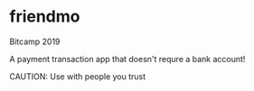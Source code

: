 # friendmo
Bitcamp 2019

A payment transaction app that doesn't requre a bank account!

CAUTION: Use with people you trust
